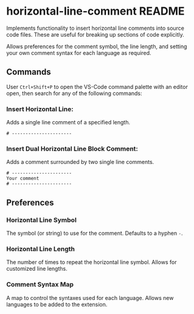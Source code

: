 # horizontal-line-comment README

Implements functionality to insert horizontal line comments into source code files. These are useful for breaking up sections of code explicitly.

Allows preferences for the comment symbol, the line length, and setting your own comment syntax for each language as required.

## Commands

User `Ctrl+Shift+P` to open the VS-Code command palette with an editor open, then search for any of the following commands:

### Insert Horizontal Line: 
Adds a single line comment of a specified length.

```
# ----------------------
```

### Insert Dual Horizontal Line Block Comment: 

Adds a comment surrounded by two single line comments.

```
# ----------------------
Your comment
# ----------------------
```

## Preferences

### Horizontal Line Symbol

The symbol (or string) to use for the comment. Defaults to a hyphen `-`.

### Horizontal Line Length

The number of times to repeat the horizontal line symbol. Allows for customized line lengths.

### Comment Syntax Map

A map to control the syntaxes used for each language. Allows new languages to be added to the extension.